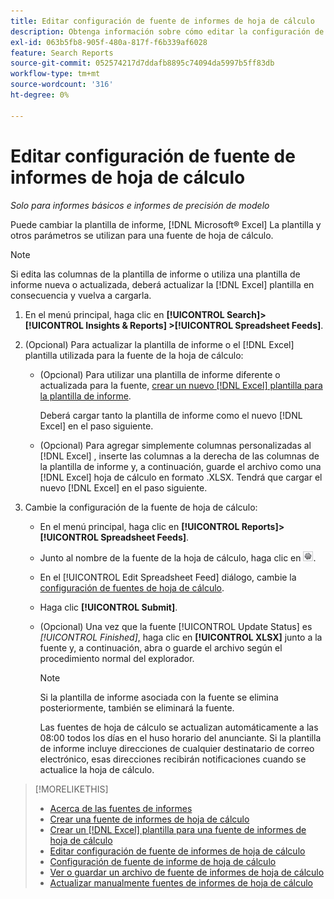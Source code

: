 ```yaml
---
title: Editar configuración de fuente de informes de hoja de cálculo
description: Obtenga información sobre cómo editar la configuración de las fuentes de hojas de cálculo.
exl-id: 063b5fb8-905f-480a-817f-f6b339af6028
feature: Search Reports
source-git-commit: 052574217d7ddafb8895c74094da5997b5ff83db
workflow-type: tm+mt
source-wordcount: '316'
ht-degree: 0%

---
```


# Editar configuración de fuente de informes de hoja de cálculo

*Solo para informes básicos e informes de precisión de modelo*

Puede cambiar la plantilla de informe, [!DNL Microsoft® Excel] La plantilla y otros parámetros se utilizan para una fuente de hoja de cálculo.

>[!NOTE]
>
> Si edita las columnas de la plantilla de informe o utiliza una plantilla de informe nueva o actualizada, deberá actualizar la [!DNL Excel] plantilla en consecuencia y vuelva a cargarla.

1. En el menú principal, haga clic en **[!UICONTROL Search]> [!UICONTROL Insights & Reports] >[!UICONTROL Spreadsheet Feeds]**.

1. (Opcional) Para actualizar la plantilla de informe o el [!DNL Excel] plantilla utilizada para la fuente de la hoja de cálculo:

   * (Opcional) Para utilizar una plantilla de informe diferente o actualizada para la fuente, [crear un nuevo [!DNL Excel] plantilla para la plantilla de informe](spreadsheet-feed-create-excel-template.md).

     Deberá cargar tanto la plantilla de informe como el nuevo [!DNL Excel] en el paso siguiente.

   * (Opcional) Para agregar simplemente columnas personalizadas al [!DNL Excel] , inserte las columnas a la derecha de las columnas de la plantilla de informe y, a continuación, guarde el archivo como una [!DNL Excel] hoja de cálculo en formato .XLSX. Tendrá que cargar el nuevo [!DNL Excel] en el paso siguiente.

1. Cambie la configuración de la fuente de hoja de cálculo:

   * En el menú principal, haga clic en **[!UICONTROL Reports]>[!UICONTROL Spreadsheet Feeds]**.

   * Junto al nombre de la fuente de la hoja de cálculo, haga clic en ![Botón Ver/editar configuración](/help/search-social-commerce/assets/settings.png "Botón Ver/editar configuración").

   * En el [!UICONTROL Edit Spreadsheet Feed] diálogo, cambie la [configuración de fuentes de hoja de cálculo](spreadsheet-feed-settings.md).

   * Haga clic **[!UICONTROL Submit]**.

   * (Opcional) Una vez que la fuente [!UICONTROL Update Status] es *[!UICONTROL Finished]*, haga clic en **[!UICONTROL XLSX]** junto a la fuente y, a continuación, abra o guarde el archivo según el procedimiento normal del explorador.

     >[!NOTE]
     >
     > Si la plantilla de informe asociada con la fuente se elimina posteriormente, también se eliminará la fuente.

     Las fuentes de hoja de cálculo se actualizan automáticamente a las 08:00 todos los días en el huso horario del anunciante. Si la plantilla de informe incluye direcciones de cualquier destinatario de correo electrónico, esas direcciones recibirán notificaciones cuando se actualice la hoja de cálculo.

>[!MORELIKETHIS]
>
>* [Acerca de las fuentes de informes](spreadsheet-feed-about.md)
>* [Crear una fuente de informes de hoja de cálculo](spreadsheet-feed-create.md)
>* [Crear un [!DNL Excel] plantilla para una fuente de informes de hoja de cálculo](spreadsheet-feed-create-excel-template.md)
>* [Editar configuración de fuente de informes de hoja de cálculo](spreadsheet-feed-edit.md)
>* [Configuración de fuente de informe de hoja de cálculo](spreadsheet-feed-settings.md)
>* [Ver o guardar un archivo de fuente de informes de hoja de cálculo](spreadsheet-feed-view-or-save.md)
>* [Actualizar manualmente fuentes de informes de hoja de cálculo](spreadsheet-feed-refresh.md)
